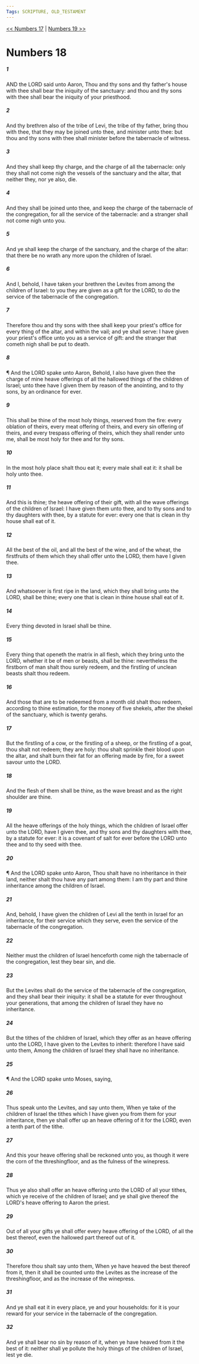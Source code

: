 ```yaml
---
Tags: SCRIPTURE, OLD_TESTAMENT
---
```


[<< Numbers 17](OLD_TESTAMENT/04_Numbers/Numbers_17.md) | [Numbers 19 >>](OLD_TESTAMENT/04_Numbers/Numbers_19.md)

# Numbers 18

##### 1

AND the LORD said unto Aaron, Thou and thy sons and thy father's house with thee shall bear the iniquity of the sanctuary: and thou and thy sons with thee shall bear the iniquity of your priesthood.

##### 2

And thy brethren also of the tribe of Levi, the tribe of thy father, bring thou with thee, that they may be joined unto thee, and minister unto thee: but thou and thy sons with thee shall minister before the tabernacle of witness.

##### 3

And they shall keep thy charge, and the charge of all the tabernacle: only they shall not come nigh the vessels of the sanctuary and the altar, that neither they, nor ye also, die.

##### 4

And they shall be joined unto thee, and keep the charge of the tabernacle of the congregation, for all the service of the tabernacle: and a stranger shall not come nigh unto you.

##### 5

And ye shall keep the charge of the sanctuary, and the charge of the altar: that there be no wrath any more upon the children of Israel.

##### 6

And I, behold, I have taken your brethren the Levites from among the children of Israel: to you they are given as a gift for the LORD, to do the service of the tabernacle of the congregation.

##### 7

Therefore thou and thy sons with thee shall keep your priest's office for every thing of the altar, and within the vail; and ye shall serve: I have given your priest's office unto you as a service of gift: and the stranger that cometh nigh shall be put to death.

##### 8

¶ And the LORD spake unto Aaron, Behold, I also have given thee the charge of mine heave offerings of all the hallowed things of the children of Israel; unto thee have I given them by reason of the anointing, and to thy sons, by an ordinance for ever.

##### 9

This shall be thine of the most holy things, reserved from the fire: every oblation of theirs, every meat offering of theirs, and every sin offering of theirs, and every trespass offering of theirs, which they shall render unto me, shall be most holy for thee and for thy sons.

##### 10

In the most holy place shalt thou eat it; every male shall eat it: it shall be holy unto thee.

##### 11

And this is thine; the heave offering of their gift, with all the wave offerings of the children of Israel: I have given them unto thee, and to thy sons and to thy daughters with thee, by a statute for ever: every one that is clean in thy house shall eat of it.

##### 12

All the best of the oil, and all the best of the wine, and of the wheat, the firstfruits of them which they shall offer unto the LORD, them have I given thee.

##### 13

And whatsoever is first ripe in the land, which they shall bring unto the LORD, shall be thine; every one that is clean in thine house shall eat of it.

##### 14

Every thing devoted in Israel shall be thine.

##### 15

Every thing that openeth the matrix in all flesh, which they bring unto the LORD, whether it be of men or beasts, shall be thine: nevertheless the firstborn of man shalt thou surely redeem, and the firstling of unclean beasts shalt thou redeem.

##### 16

And those that are to be redeemed from a month old shalt thou redeem, according to thine estimation, for the money of five shekels, after the shekel of the sanctuary, which is twenty gerahs.

##### 17

But the firstling of a cow, or the firstling of a sheep, or the firstling of a goat, thou shalt not redeem; they are holy: thou shalt sprinkle their blood upon the altar, and shalt burn their fat for an offering made by fire, for a sweet savour unto the LORD.

##### 18

And the flesh of them shall be thine, as the wave breast and as the right shoulder are thine.

##### 19

All the heave offerings of the holy things, which the children of Israel offer unto the LORD, have I given thee, and thy sons and thy daughters with thee, by a statute for ever: it is a covenant of salt for ever before the LORD unto thee and to thy seed with thee.

##### 20

¶ And the LORD spake unto Aaron, Thou shalt have no inheritance in their land, neither shalt thou have any part among them: I am thy part and thine inheritance among the children of Israel.

##### 21

And, behold, I have given the children of Levi all the tenth in Israel for an inheritance, for their service which they serve, even the service of the tabernacle of the congregation.

##### 22

Neither must the children of Israel henceforth come nigh the tabernacle of the congregation, lest they bear sin, and die.

##### 23

But the Levites shall do the service of the tabernacle of the congregation, and they shall bear their iniquity: it shall be a statute for ever throughout your generations, that among the children of Israel they have no inheritance.

##### 24

But the tithes of the children of Israel, which they offer as an heave offering unto the LORD, I have given to the Levites to inherit: therefore I have said unto them, Among the children of Israel they shall have no inheritance.

##### 25

¶ And the LORD spake unto Moses, saying,

##### 26

Thus speak unto the Levites, and say unto them, When ye take of the children of Israel the tithes which I have given you from them for your inheritance, then ye shall offer up an heave offering of it for the LORD, even a tenth part of the tithe.

##### 27

And this your heave offering shall be reckoned unto you, as though it were the corn of the threshingfloor, and as the fulness of the winepress.

##### 28

Thus ye also shall offer an heave offering unto the LORD of all your tithes, which ye receive of the children of Israel; and ye shall give thereof the LORD's heave offering to Aaron the priest.

##### 29

Out of all your gifts ye shall offer every heave offering of the LORD, of all the best thereof, even the hallowed part thereof out of it.

##### 30

Therefore thou shalt say unto them, When ye have heaved the best thereof from it, then it shall be counted unto the Levites as the increase of the threshingfloor, and as the increase of the winepress.

##### 31

And ye shall eat it in every place, ye and your households: for it is your reward for your service in the tabernacle of the congregation.

##### 32

And ye shall bear no sin by reason of it, when ye have heaved from it the best of it: neither shall ye pollute the holy things of the children of Israel, lest ye die.
